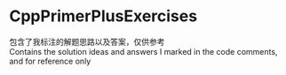 # CppPrimerPlusExercises
 包含了我标注的解题思路以及答案，仅供参考  
 Contains the solution ideas and answers I marked in the code comments, and for reference only
